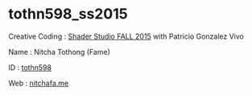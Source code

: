 # tothn598_ss2015
Creative Coding : [Shader Studio FALL 2015](https://github.com/patriciogonzalezvivo/ss2015) with Patricio Gonzalez Vivo

Name : Nitcha Tothong (Fame)

ID : [tothn598](mailto:tothn598@newschool.edu)

Web : [nitchafa.me](nitchafa.me)

